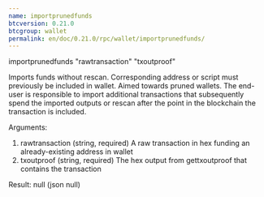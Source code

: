 ```yaml
---
name: importprunedfunds
btcversion: 0.21.0
btcgroup: wallet
permalink: en/doc/0.21.0/rpc/wallet/importprunedfunds/
---
```


importprunedfunds "rawtransaction" "txoutproof"

Imports funds without rescan. Corresponding address or script must previously be included in wallet. Aimed towards pruned wallets. The end-user is responsible to import additional transactions that subsequently spend the imported outputs or rescan after the point in the blockchain the transaction is included.

Arguments:
1. rawtransaction    (string, required) A raw transaction in hex funding an already-existing address in wallet
2. txoutproof        (string, required) The hex output from gettxoutproof that contains the transaction

Result:
null    (json null)


